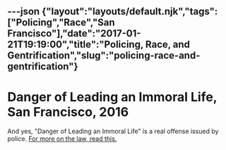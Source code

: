 ---json
{"layout":"layouts/default.njk","tags":["Policing","Race","San Francisco"],"date":"2017-01-21T19:19:00","title":"Policing, Race, and Gentrification","slug":"policing-race-and-gentrification"}
---

Danger of Leading an Immoral Life, San Francisco, 2016
======================================================

And yes, "Danger of Leading an Immoral Life" is a real offense issued by police. [For more on the law, read this.](http://scholarship.law.berkeley.edu/cgi/viewcontent.cgi?article=2625&context=californialawreview)